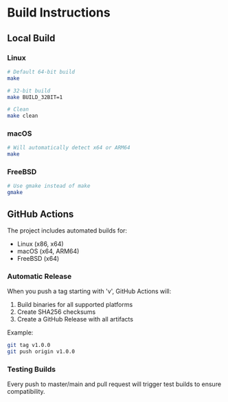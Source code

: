 # Build Instructions

## Local Build

### Linux
```bash
# Default 64-bit build
make

# 32-bit build
make BUILD_32BIT=1

# Clean
make clean
```

### macOS
```bash
# Will automatically detect x64 or ARM64
make
```

### FreeBSD
```bash
# Use gmake instead of make
gmake
```

## GitHub Actions

The project includes automated builds for:
- Linux (x86, x64)
- macOS (x64, ARM64)
- FreeBSD (x64)

### Automatic Release

When you push a tag starting with 'v', GitHub Actions will:
1. Build binaries for all supported platforms
2. Create SHA256 checksums
3. Create a GitHub Release with all artifacts

Example:
```bash
git tag v1.0.0
git push origin v1.0.0
```

### Testing Builds

Every push to master/main and pull request will trigger test builds to ensure compatibility.